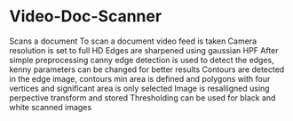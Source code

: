 # Video-Doc-Scanner
Scans a document 
To scan a document video feed is taken
Camera resolution is set to full HD
Edges are sharpened using gaussian HPF
After simple preprocessing canny edge detection is used to detect the edges, kenny parameters can be changed for better results
Contours are detected in the edge image, contours min area is defined and polygons with four vertices and significant area is only selected
Image is resalligned using perpective transform and stored
Thresholding can be used for black and white scanned images
